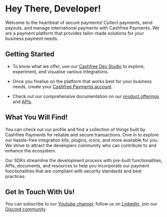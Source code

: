 # Hey There, Developer!

Welcome to the heartbeat of secure payments! Collect payments, send payouts, and manage international payments with Cashfree Payments. We are a payment platform that provides tailor-made solutions for your business payment needs.

## Getting Started

- To know what we offer, use our [Cashfree Dev Studio](https://www.cashfree.com/devstudio) to explore, experiment, and visualise various integrations. 

- Once you finalise on the platform that works best for your business needs, create your [Cashfree Payments account](https://merchant.cashfree.com/merchants/login).

- Check out our comprehensive documentation on our [product offerings](https://docs.cashfree.com/docs) and [APIs](https://docs.cashfree.com/reference). 


## What You Will Find!

You can check out our profile and find a collection of things built by Cashfree Payments for reliable and secure transactions. Dive in to explore our hassle-free integration kits, plugins, icons, and more available for you. We strive to attract the developers community who can contribute to and enhance the ecosystem.

Our SDKs streamline the development process with pre-built functionalities, APIs, documents, and resources to help you incorporate our payment functionalities that are compliant with security standards and best practices. 
## Get In Touch With Us!

You can subscribe to our [Youtube channel](https://www.youtube.com/channel/UCxO0W7xVngh7TfkChPa_nwg/); follow us on [LinkedIn](https://www.linkedin.com/company/cashfree/mycompany/verification/), join our [Discord community](https://discord.com/channels/931125665669972018/931125665669972024).

